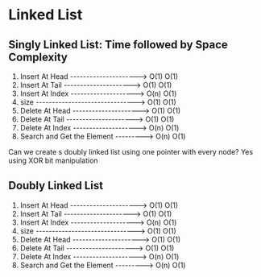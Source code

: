 # Linked List

## Singly Linked List: Time followed by Space Complexity

1. Insert At Head ---------------------> O(1) O(1)
2. Insert At Tail ---------------------> O(1) O(1)
3. Insert At Index --------------------> O(n) O(1)
4. size -------------------------------> O(1) O(1)
5. Delete At Head ---------------------> O(1) O(1)
6. Delete At Tail ---------------------> O(1) O(1)
7. Delete At Index --------------------> O(n) O(1)
8. Search and Get the Element ---------> O(n) O(1)

Can we create s doubly linked list using one pointer with every node? Yes using XOR bit manipulation

## Doubly Linked List

1. Insert At Head ---------------------> O(1) O(1)
2. Insert At Tail ---------------------> O(1) O(1)
3. Insert At Index --------------------> O(n) O(1)
4. size -------------------------------> O(1) O(1)
5. Delete At Head ---------------------> O(1) O(1)
6. Delete At Tail ---------------------> O(1) O(1)
7. Delete At Index --------------------> O(n) O(1)
8. Search and Get the Element ---------> O(n) O(1)
